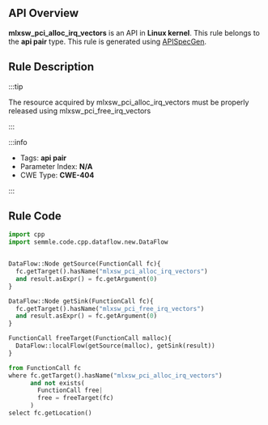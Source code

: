 ---
---


## API Overview
**mlxsw_pci_alloc_irq_vectors** is an API in **Linux kernel**. This rule belongs to the **api pair** type. This rule is generated using [APISpecGen](../../tools/APISpecGen).
## Rule Description

:::tip

The resource acquired by mlxsw_pci_alloc_irq_vectors must be properly released using mlxsw_pci_free_irq_vectors

:::

:::info

- Tags: **api pair**
- Parameter Index: **N/A**
- CWE Type: **CWE-404**

:::

## Rule Code
```python
import cpp
import semmle.code.cpp.dataflow.new.DataFlow


DataFlow::Node getSource(FunctionCall fc){
  fc.getTarget().hasName("mlxsw_pci_alloc_irq_vectors")
  and result.asExpr() = fc.getArgument(0)
}

DataFlow::Node getSink(FunctionCall fc){
  fc.getTarget().hasName("mlxsw_pci_free_irq_vectors")
  and result.asExpr() = fc.getArgument(0)
}

FunctionCall freeTarget(FunctionCall malloc){
  DataFlow::localFlow(getSource(malloc), getSink(result))
}

from FunctionCall fc
where fc.getTarget().hasName("mlxsw_pci_alloc_irq_vectors")
      and not exists(
        FunctionCall free| 
        free = freeTarget(fc)
      )
select fc.getLocation()

    
```